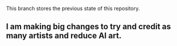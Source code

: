 This branch stores the previous state of this repository. 

## I am making big changes to try and credit as many artists and reduce AI art.
